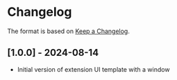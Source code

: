 # Changelog

The format is based on [Keep a Changelog](https://keepachangelog.com/en/1.0.0/).


## [1.0.0] - 2024-08-14
- Initial version of extension UI template with a window
